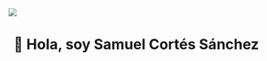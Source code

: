 <img src="https://i.postimg.cc/rmtdm86h/banner.jpg)](https://postimg.cc/zb8D2YGW">
<div align="center">
<h1 align="center">👋 Hola, soy Samuel Cortés Sánchez</h1>
